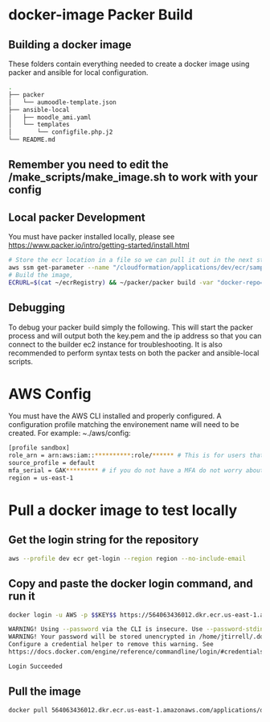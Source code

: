 # docker-image Packer Build

## Building a docker image
These folders contain everything needed to create a docker image using packer and ansible for local configuration.


```bash
.
├── packer
│   └── aumoodle-template.json
├── ansible-local
│   ├── moodle_ami.yaml
│   └── templates
│       └── configfile.php.j2
└── README.md

```

## Remember you need to edit the /make_scripts/make_image.sh to work with your config


## Local packer Development

You must have packer installed locally, please see https://www.packer.io/intro/getting-started/install.html

```bash
# Store the ecr location in a file so we can pull it out in the next step
aws ssm get-parameter --name "/cloudformation/applications/dev/ecr/sample-app" --output text --query Parameter.Value > ~/ecrRegistry
# Build the image, 
ECRURL=$(cat ~/ecrRegistry) && ~/packer/packer build -var "docker-repo=$ECRURL" -var "playbook_dir=docker-image/ansible-local" -var "build_version=$CI_MERGE_REQUEST_ID" -var "ssmdbparam=/cloudformation/applications/dev/sample-app-rds/secret/name" docker-image/packer/sample-lamp.json
```

## Debugging

To debug your packer build simply the following. This will start the packer process and will output both the key.pem and the ip address so that you can connect to the builder ec2 instance for troubleshooting. It is also recommended to perform syntax tests on both the packer and ansible-local scripts.

# AWS Config

You must have the AWS CLI installed and properly configured. A configuration profile matching the environement name will need to be created. For example:
~./aws/config:
```bash
[profile sandbox]
role_arn = arn:aws:iam::**********:role/****** # This is for users that are switching roles
source_profile = default
mfa_serial = GAK********* # if you do not have a MFA do not worry about this
region = us-east-1
```

# Pull a docker image to test locally

## Get the login string for the repository
```bash
aws --profile dev ecr get-login --region region --no-include-email
```

## Copy and paste the docker login command, and run it
```bash
docker login -u AWS -p $$KEY$$ https://564063436012.dkr.ecr.us-east-1.amazonaws.com

WARNING! Using --password via the CLI is insecure. Use --password-stdin.
WARNING! Your password will be stored unencrypted in /home/jtirrell/.docker/config.json.
Configure a credential helper to remove this warning. See
https://docs.docker.com/engine/reference/commandline/login/#credentials-store

Login Succeeded

```

## Pull the image
```bash
docker pull 564063436012.dkr.ecr.us-east-1.amazonaws.com/applications/dev/ecr/sample-app:latest
```